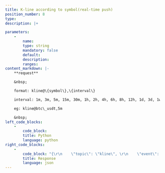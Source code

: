 ```yaml
---
title: K-line according to symbol(real-time push) 
position_number: 8
type:
description: |+

parameters:
    -
        name:
        type: string
        mandatory: false
        default:
        description:
        ranges:
content_markdown: |-
    **request**

    &nbsp;

    format: kline@\{symbol\},\{interval\}

    interval: 1m, 3m, 5m, 15m, 30m, 1h, 2h, 4h, 6h, 8h, 12h, 1d, 3d, 1w, 1M

    eg: kline@btc\_usdt,5m

    &nbsp;
left_code_blocks:
    -
        code_block:
        title: Python
        language: python
right_code_blocks:
    -
        code_block: "{\r\n    \"topic\": \"kline\", \r\n    \"event\": \"kline@btc_usdt,5m\", \r\n    \"data\": {\r\n        \"s\": \"btc_usdt\",       // symbol\r\n        \"t\": 1656043200000,    // time\r\n        \"i\": \"5m\",             // interval\r\n        \"o\": \"44000\",          // open price\r\n        \"c\": \"50000\",          // close price\r\n        \"h\": \"52000\",           // highest price\r\n        \"l\": \"36000\",           // lowest price\r\n        \"q\": \"34.2\",           // qty(quantity)\r\n        \"v\": \"230000\"           // volume\r\n    }\r\n}"
        title: Response
        language: json
---
```

